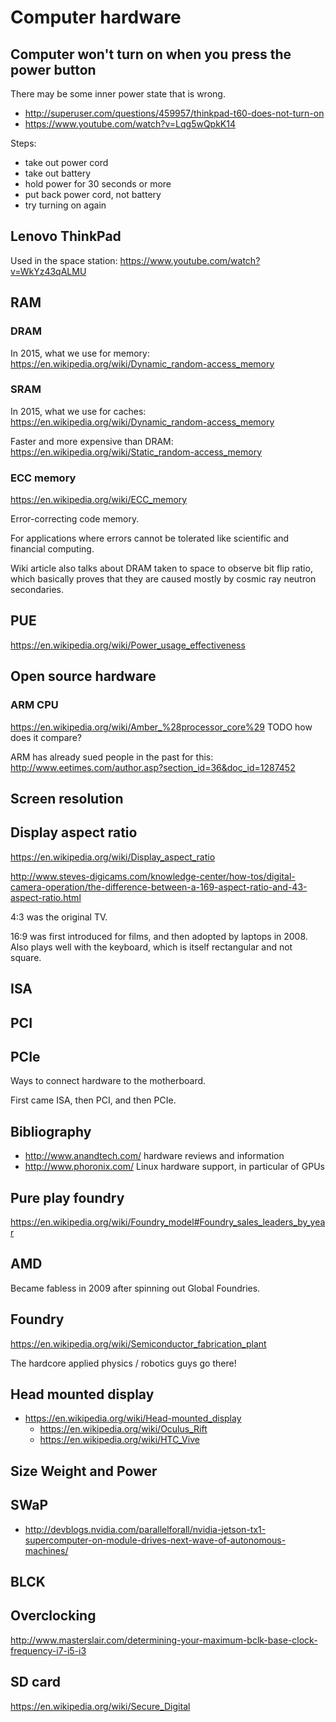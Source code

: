 # Computer hardware

## Computer won't turn on when you press the power button

There may be some inner power state that is wrong.

- <http://superuser.com/questions/459957/thinkpad-t60-does-not-turn-on>
- <https://www.youtube.com/watch?v=Lqg5wQpkK14>

Steps:

- take out power cord
- take out battery
- hold power for 30 seconds or more
- put back power cord, not battery
- try turning on again

## Lenovo ThinkPad

Used in the space station: <https://www.youtube.com/watch?v=WkYz43qALMU>

## RAM

### DRAM

In 2015, what we use for memory: https://en.wikipedia.org/wiki/Dynamic_random-access_memory

### SRAM

In 2015, what we use for caches: https://en.wikipedia.org/wiki/Dynamic_random-access_memory

Faster and more expensive than DRAM: https://en.wikipedia.org/wiki/Static_random-access_memory

### ECC memory

<https://en.wikipedia.org/wiki/ECC_memory>

Error-correcting code memory.

For applications where errors cannot be tolerated like scientific and financial computing.

Wiki article also talks about DRAM taken to space to observe bit flip ratio, which basically proves that they are caused mostly by cosmic ray neutron secondaries.

## PUE

<https://en.wikipedia.org/wiki/Power_usage_effectiveness>

## Open source hardware

### ARM CPU

https://en.wikipedia.org/wiki/Amber_%28processor_core%29 TODO how does it compare?

ARM has already sued people in the past for this: http://www.eetimes.com/author.asp?section_id=36&doc_id=1287452

## Screen resolution

## Display aspect ratio

https://en.wikipedia.org/wiki/Display_aspect_ratio

http://www.steves-digicams.com/knowledge-center/how-tos/digital-camera-operation/the-difference-between-a-169-aspect-ratio-and-43-aspect-ratio.html

4:3 was the original TV.

16:9 was first introduced for films, and then adopted by laptops in 2008. Also plays well with the keyboard, which is itself rectangular and not square.

## ISA

## PCI

## PCIe

Ways to connect hardware to the motherboard.

First came ISA, then PCI, and then PCIe.

## Bibliography

- http://www.anandtech.com/ hardware reviews and information
- http://www.phoronix.com/ Linux hardware support, in particular of GPUs

## Pure play foundry

https://en.wikipedia.org/wiki/Foundry_model#Foundry_sales_leaders_by_year

## AMD

Became fabless in 2009 after spinning out Global Foundries.

## Foundry

https://en.wikipedia.org/wiki/Semiconductor_fabrication_plant

The hardcore applied physics / robotics guys go there!

## Head mounted display

-   <https://en.wikipedia.org/wiki/Head-mounted_display>
    - <https://en.wikipedia.org/wiki/Oculus_Rift>
    - <https://en.wikipedia.org/wiki/HTC_Vive>

## Size Weight and Power

## SWaP

-   <http://devblogs.nvidia.com/parallelforall/nvidia-jetson-tx1-supercomputer-on-module-drives-next-wave-of-autonomous-machines/>

## BLCK

## Overclocking

<http://www.masterslair.com/determining-your-maximum-bclk-base-clock-frequency-i7-i5-i3>

## SD card

<https://en.wikipedia.org/wiki/Secure_Digital>
